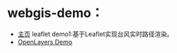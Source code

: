 # webgis-demo：
- [主页](https://linxiaoki.github.io/webgisDemo)
leaflet demo1:基于Leaflet实现台风实时路径渲染。
- [OpenLayers Demo](https://linxiaoki.github.io/openlayersDemo)
